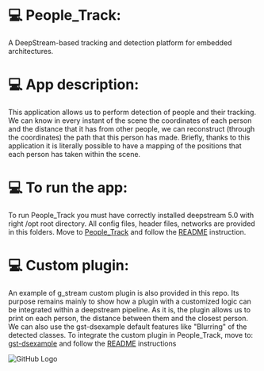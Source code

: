 # :computer: People_Track:
 A DeepStream-based tracking and detection platform for embedded architectures.
 
 # :computer: App description:
This application allows us to perform detection of people and their tracking. We can know in every instant of the scene the coordinates of each person and the distance that it has from other people, we can reconstruct (through the coordinates) the path that this person has made. Briefly, thanks to this application it is literally possible to have a mapping of the positions that each person has taken within the scene.

# :computer: To run the app:
To run People_Track you must have correctly installed deepstream 5.0 with right /opt root directory.
All config files, header files, networks are provided in this folders.
Move to [People_Track](https://github.com/PARCO-LAB/People_Track/tree/master/sources/apps/my_apps/People%20Track) and follow the [README](https://github.com/PARCO-LAB/People_Track/blob/master/sources/apps/my_apps/People%20Track/README) instruction.

# :computer: Custom plugin:
An example of g_stream custom plugin is also provided in this repo. Its purpose remains mainly to show how a plugin with a customized logic can be integrated within a deepstream pipeline. As it is, the plugin allows us to print on each person, the distance between them and the closest person. We can also use the gst-dsexample default features like "Blurring" of the detected classes.
To integrate the custom plugin in People_Track, move to: [gst-dsexample](https://github.com/PARCO-LAB/People_Track/tree/master/sources/gst-plugins/gst-dsexample) and follow the [README](https://github.com/PARCO-LAB/People_Track/blob/master/sources/gst-plugins/gst-dsexample/README) instructions


![GitHub Logo](https://www.izsvepets.it/wp-content/uploads/2020/04/parvovirosi-eneterite-cuccioli-cane-diarrea.jpg)
